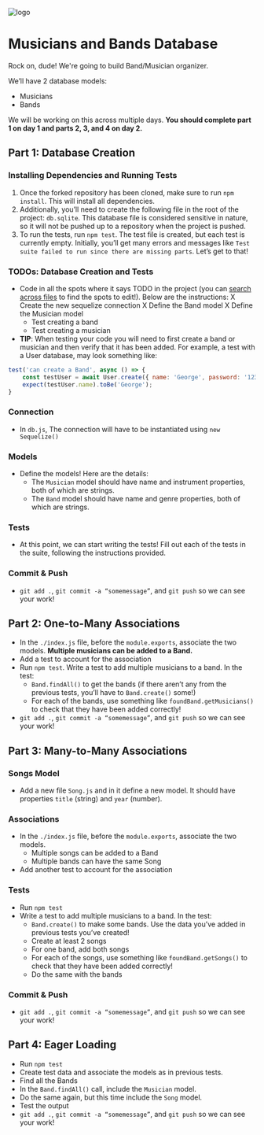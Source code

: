 ![logo](https://user-images.githubusercontent.com/44912347/202296600-c5f247d6-9616-49db-88f0-38433429d781.jpg)

# Musicians and Bands Database
Rock on, dude! We're going to build Band/Musician organizer.

We’ll have 2 database models:
- Musicians
- Bands

We will be working on this across multiple days. **You should complete part 1 on day 1 and parts 2, 3, and 4 on day 2.**

## Part 1: Database Creation

### Installing Dependencies and Running Tests
1. Once the forked repository has been cloned, make sure to run `npm install`. This will install all dependencies. 
2. Additionally, you’ll need to create the following file in the root of the project: `db.sqlite`. This database file is considered sensitive in nature, so it will not be pushed up to a repository when the project is pushed.
3. To run the tests, run `npm test`. The test file is created, but each test is currently empty. Initially, you’ll get many errors and messages like `Test suite failed to run since there are missing parts`. Let’s get to that!

### TODOs: Database Creation and Tests
- Code in all the spots where it says TODO in the project (you can [search across files](https://code.visualstudio.com/docs/editor/codebasics#_search-across-files) to find the spots to edit!). Below are the instructions:
  X Create the new sequelize connection
  X Define the Band model
  X Define the Musician model
  - Test creating a band
  - Test creating a musician
- **TIP**: When testing your code you will need to first create a band or musician and then verify that it has been added. For example, a test with a User database, may look something like:
```javascript
test('can create a Band', async () => {
    const testUser = await User.create({ name: 'George', password: '123' });
    expect(testUser.name).toBe('George');
}
```
### Connection
- In `db.js`, The connection will have to be instantiated using `new Sequelize()`

### Models
- Define the models! Here are the details:
  - The `Musician` model should have name and instrument properties, both of which are strings.
  - The `Band` model should have name and genre properties, both of which are strings.

### Tests
- At this point, we can start writing the tests!  Fill out each of the tests in the suite, following the instructions provided.

### Commit & Push
- `git add .`, `git commit -a “somemessage”`, and `git push` so we can see your work!

## Part 2: One-to-Many Associations
- In the `./index.js` file, before the `module.exports`, associate the two models. **Multiple musicians can be added to a Band.**
- Add a test to account for the association
- Run `npm test`. Write a test to add multiple musicians to a band. In the test:
  - `Band.findAll()` to get the bands (if there aren’t any from the previous tests, you’ll have to `Band.create()` some!)
  - For each of the bands, use something like `foundBand.getMusicians()` to check that they have been added correctly!
- `git add .`, `git commit -a “somemessage”`, and `git push` so we can see your work!

## Part 3: Many-to-Many Associations

### Songs Model
- Add a new file `Song.js` and in it define a new model. It should have properties `title` (string) and `year` (number).

### Associations
- In the `./index.js` file, before the `module.exports`, associate the two models.
  - Multiple songs can be added to a Band
  - Multiple bands can have the same Song
- Add another test to account for the association

### Tests
- Run `npm test`
- Write a test to add multiple musicians to a band. In the test:
  - `Band.create()` to make some bands. Use the data you’ve added in previous tests you’ve created!
  - Create at least 2 songs
  - For one band, add both songs
  - For each of the songs, use something like `foundBand.getSongs()` to check that they have been added correctly!
  - Do the same with the bands

### Commit & Push
- `git add .`, `git commit -a “somemessage”`, and `git push` so we can see your work!

## Part 4: Eager Loading
- Run `npm test`
- Create test data and associate the models as in previous tests.
- Find all the Bands
- In the `Band.findAll()` call, include the `Musician` model.
- Do the same again, but this time include the `Song` model.
- Test the output
- `git add .`, `git commit -a “somemessage”`, and `git push` so we can see your work!
